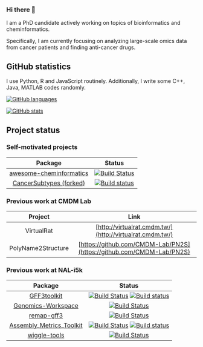 ### Hi there 👋

<!--
**hsiaoyi0504/hsiaoyi0504** is a ✨ _special_ ✨ repository because its `README.md` (this file) appears on your GitHub profile.

Here are some ideas to get you started:

- 🔭 I’m currently working on ...
- 🌱 I’m currently learning ...
- 👯 I’m looking to collaborate on ...
- 🤔 I’m looking for help with ...
- 💬 Ask me about ...
- 📫 How to reach me: ...
- 😄 Pronouns: ...
- ⚡ Fun fact: ...
-->

I am a PhD candidate actively working on topics of bioinformatics and cheminformatics.

Specifically, I am currently focusing on analyzing large-scale omics data from cancer patients and finding anti-cancer drugs.

## GitHub statistics

I use Python, R and JavaScript routinely. Additionally, I write some C++, Java, MATLAB codes randomly.

[![GitHub languages](https://github-readme-stats.vercel.app/api/top-langs?username=hsiaoyi0504&layout=compact)](https://github.com/anuraghazra/github-readme-stats)

[![GitHub stats](https://github-readme-stats.vercel.app/api?username=hsiaoyi0504)](https://github.com/anuraghazra/github-readme-stats)

## Project status

### Self-motivated projects
| Package | Status |
|:----------------:|:----------------:|
|[awesome-cheminformatics](https://github.com/hsiaoyi0504/awesome-cheminformatics/settings)|[![Build Status](https://app.travis-ci.com/hsiaoyi0504/awesome-cheminformatics.svg?branch=master)](https://app.travis-ci.com/hsiaoyi0504/awesome-cheminformatics)|
|[CancerSubtypes (forked)](https://github.com/hsiaoyi0504/CancerSubtypes)|[![Build status](https://ci.appveyor.com/api/projects/status/mebn4w5k68jfryfq/branch/master?svg=true)](https://ci.appveyor.com/project/hsiaoyi0504/cancersubtypes/branch/master)|

### Previous work at CMDM Lab
| Project | Link |
|:----------------:|:----------------:|
| VirtualRat | [http://virtualrat.cmdm.tw/](http://virtualrat.cmdm.tw/) |
| PolyName2Structure | [https://github.com/CMDM-Lab/PN2S](https://github.com/CMDM-Lab/PN2S)|

### Previous work at NAL-i5k
| Package | Status |
|:----------------:|:----------------:|
|[GFF3toolkit](https://github.com/NAL-i5K/GFF3toolkit)|[![Build Status](https://app.travis-ci.com/NAL-i5K/GFF3toolkit.svg?branch=master)](https://app.travis-ci.com/NAL-i5K/GFF3toolkit) [![Build status](https://ci.appveyor.com/api/projects/status/0do5uwu5je0gag1u/branch/master?svg=true)](https://ci.appveyor.com/project/hsiaoyi0504/gff3toolkit/branch/master)|
|[Genomics-Workspace](https://github.com/NAL-i5K/genomics-workspace)|[![Build Status](https://app.travis-ci.com/NAL-i5K/genomics-workspace.svg?branch=master)](https://app.travis-ci.com/NAL-i5K/genomics-workspace)|
|[remap-gff3](https://github.com/NAL-i5K/remap-gff3)|[![Build Status](https://app.travis-ci.com/NAL-i5K/remap-gff3.svg?branch=master)](https://app.travis-ci.com/NAL-i5K/remap-gff3)|
|[Assembly_Metrics_Toolkit](https://github.com/NAL-i5K/Assembly_Metrics_Toolkit)|[![Build Status](https://app.travis-ci.com/NAL-i5K/Assembly_Metrics_Visualization.svg?branch=master)](https://app.travis-ci.com/NAL-i5K/Assembly_Metrics_Visualization) [![Build status](https://ci.appveyor.com/api/projects/status/pnflujnpvf6v7ilj/branch/master?svg=true)](https://ci.appveyor.com/project/hsiaoyi0504/assembly-metrics-toolkit/branch/master)|
|[wiggle-tools](https://github.com/NAL-i5K/wiggle-tools)|[![Build Status](https://app.travis-ci.com/NAL-i5K/wiggle-tools.svg?branch=master)](https://app.travis-ci.com/NAL-i5K/wiggle-tools)|
